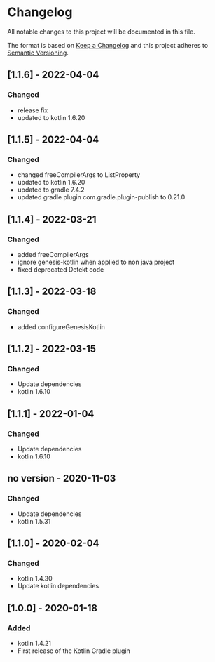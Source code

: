 # Changelog
All notable changes to this project will be documented in this file.

The format is based on [Keep a Changelog](http://keepachangelog.com/en/1.0.0/)
and this project adheres to [Semantic Versioning](http://semver.org/spec/v2.0.0.html).

## [1.1.6] - 2022-04-04
### Changed
- release fix
- updated to kotlin 1.6.20

## [1.1.5] - 2022-04-04
### Changed
- changed freeCompilerArgs to ListProperty
- updated to kotlin 1.6.20
- updated to gradle 7.4.2
- updated gradle plugin com.gradle.plugin-publish to 0.21.0

## [1.1.4] - 2022-03-21
### Changed
- added freeCompilerArgs
- ignore genesis-kotlin when applied to non java project
- fixed deprecated Detekt code

## [1.1.3] - 2022-03-18
### Changed
- added configureGenesisKotlin

## [1.1.2] - 2022-03-15
### Changed
- Update dependencies
- kotlin 1.6.10

## [1.1.1] - 2022-01-04
### Changed
- Update dependencies
- kotlin 1.6.10

## no version - 2020-11-03
### Changed
- Update dependencies
- kotlin 1.5.31

## [1.1.0] - 2020-02-04
### Changed
- kotlin 1.4.30
- Update kotlin dependencies

## [1.0.0] - 2020-01-18
### Added
- kotlin 1.4.21
- First release of the Kotlin Gradle plugin
